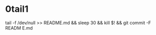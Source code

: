 # 0tail1
tail -f /dev/null >> README.md &amp;&amp;  sleep 30 &amp;&amp;  kill $! &amp;&amp; git commit -F READM E.md
